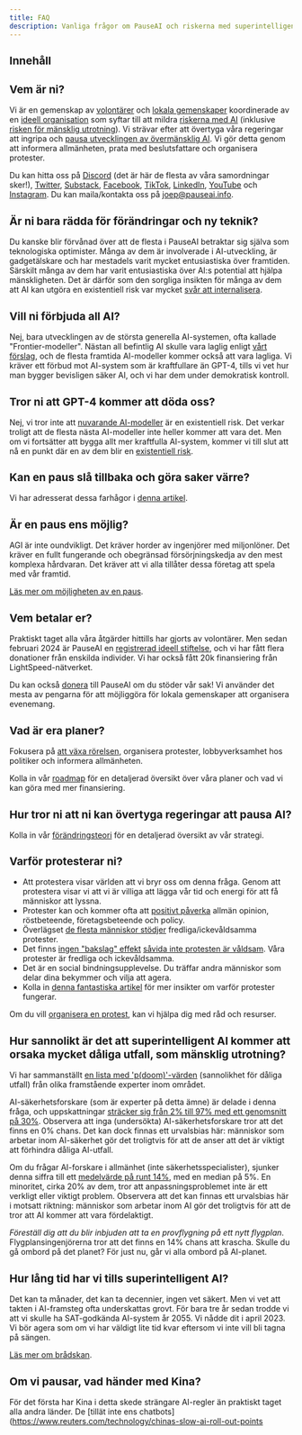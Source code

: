 ```yaml
---
title: FAQ
description: Vanliga frågor om PauseAI och riskerna med superintelligent AI.
---
```


<style>
    h2 {
        font-size: 1.2rem;
    }
</style>

## Innehåll

## Vem är ni?

Vi är en gemenskap av [volontärer](/people) och [lokala gemenskaper](/communities) koordinerade av en [ideell organisation](/legal) som syftar till att mildra [riskerna med AI](/risks) (inklusive [risken för mänsklig utrotning](/xrisk)).
Vi strävar efter att övertyga våra regeringar att ingripa och [pausa utvecklingen av övermänsklig AI](/proposal).
Vi gör detta genom att informera allmänheten, prata med beslutsfattare och organisera protester.

Du kan hitta oss på [Discord](https://discord.gg/2XXWXvErfA) (det är här de flesta av våra samordningar sker!), [Twitter](https://twitter.com/PauseAI), [Substack](https://substack.com/@pauseai), [Facebook](https://www.facebook.com/PauseAI), [TikTok](https://www.tiktok.com/@pauseai), [LinkedIn](https://www.linkedin.com/uas/login?session_redirect=/company/97035448/), [YouTube](https://www.youtube.com/@PauseAI) och [Instagram](https://www.instagram.com/pause_ai).
Du kan maila/kontakta oss på [joep@pauseai.info](mailto:joep@pauseai.info).

## Är ni bara rädda för förändringar och ny teknik?

Du kanske blir förvånad över att de flesta i PauseAI betraktar sig själva som teknologiska optimister.
Många av dem är involverade i AI-utveckling, är gadgetälskare och har mestadels varit mycket entusiastiska över framtiden.
Särskilt många av dem har varit entusiastiska över AI:s potential att hjälpa mänskligheten.
Det är därför som den sorgliga insikten för många av dem att AI kan utgöra en existentiell risk var mycket [svår att internalisera](/psychology-of-x-risk).

## Vill ni förbjuda all AI?

Nej, bara utvecklingen av de största generella AI-systemen, ofta kallade "Frontier-modeller".
Nästan all befintlig AI skulle vara laglig enligt [vårt förslag](/proposal), och de flesta framtida AI-modeller kommer också att vara lagliga.
Vi kräver ett förbud mot AI-system som är kraftfullare än GPT-4, tills vi vet hur man bygger bevisligen säker AI, och vi har dem under demokratisk kontroll.

## Tror ni att GPT-4 kommer att döda oss?

Nej, vi tror inte att [nuvarande AI-modeller](/sota) är en existentiell risk.
Det verkar troligt att de flesta nästa AI-modeller inte heller kommer att vara det.
Men om vi fortsätter att bygga allt mer kraftfulla AI-system, kommer vi till slut att nå en punkt där en av dem blir en [existentiell risk](/xrisk).

## Kan en paus slå tillbaka och göra saker värre?

Vi har adresserat dessa farhågor i [denna artikel](/mitigating-pause-failures).

## Är en paus ens möjlig?

AGI är inte oundvikligt.
Det kräver horder av ingenjörer med miljonlöner.
Det kräver en fullt fungerande och obegränsad försörjningskedja av den mest komplexa hårdvaran.
Det kräver att vi alla tillåter dessa företag att spela med vår framtid.

[Läs mer om möjligheten av en paus](/feasibility).

## Vem betalar er?

Praktiskt taget alla våra åtgärder hittills har gjorts av volontärer.
Men sedan februari 2024 är PauseAI en [registrerad ideell stiftelse](/legal), och vi har fått flera donationer från enskilda individer.
Vi har också fått 20k finansiering från LightSpeed-nätverket.

Du kan också [donera](/donate) till PauseAI om du stöder vår sak!
Vi använder det mesta av pengarna för att möjliggöra för lokala gemenskaper att organisera evenemang.

## Vad är era planer?

Fokusera på [att växa rörelsen](/growth-strategy), organisera protester, lobbyverksamhet hos politiker och informera allmänheten.

Kolla in vår [roadmap](/roadmap) för en detaljerad översikt över våra planer och vad vi kan göra med mer finansiering.

## Hur tror ni att ni kan övertyga regeringar att pausa AI?

Kolla in vår [förändringsteori](/theory-of-change) för en detaljerad översikt av vår strategi.

## Varför protesterar ni?

- Att protestera visar världen att vi bryr oss om denna fråga. Genom att protestera visar vi att vi är villiga att lägga vår tid och energi för att få människor att lyssna.
- Protester kan och kommer ofta att [positivt påverka](https://www.socialchangelab.org/_files/ugd/503ba4_052959e2ee8d4924934b7efe3916981e.pdf) allmän opinion, röstbeteende, företagsbeteende och policy.
- Överlägset [de flesta människor stödjer](https://today.yougov.com/politics/articles/31718-do-protesters-want-help-or-hurt-america) fredliga/ickevåldsamma protester.
- Det finns [ingen "bakslag" effekt](https://journals.sagepub.com/doi/full/10.1177/2378023120925949) [såvida inte protesten är våldsam](https://news.stanford.edu/2018/10/12/how-violent-protest-can-backfire/). Våra protester är fredliga och ickevåldsamma.
- Det är en social bindningsupplevelse. Du träffar andra människor som delar dina bekymmer och vilja att agera.
- Kolla in [denna fantastiska artikel](https://forum.effectivealtruism.org/posts/4ez3nvEmozwPwARr9/a-case-for-the-effectiveness-of-protest) för mer insikter om varför protester fungerar.

Om du vill [organisera en protest](/organizing-a-protest), kan vi hjälpa dig med råd och resurser.

## Hur sannolikt är det att superintelligent AI kommer att orsaka mycket dåliga utfall, som mänsklig utrotning?

Vi har sammanställt [en lista med 'p(doom)'-värden](/pdoom) (sannolikhet för dåliga utfall) från olika framstående experter inom området.

AI-säkerhetsforskare (som är experter på detta ämne) är delade i denna fråga, och uppskattningar [sträcker sig från 2% till 97% med ett genomsnitt på 30%](https://web.archive.org/web/20221013014859/https://www.alignmentforum.org/posts/QvwSr5LsxyDeaPK5s/existential-risk-from-ai-survey-results).
Observera att inga (undersökta) AI-säkerhetsforskare tror att det finns en 0% chans.
Det kan dock finnas ett urvalsbias här: människor som arbetar inom AI-säkerhet gör det troligtvis för att de anser att det är viktigt att förhindra dåliga AI-utfall.

Om du frågar AI-forskare i allmänhet (inte säkerhetsspecialister), sjunker denna siffra till ett [medelvärde på runt 14%](https://aiimpacts.org/2022-expert-survey-on-progress-in-ai/), med en median på 5%.
En minoritet, cirka 20% av dem, tror att anpassningsproblemet inte är ett verkligt eller viktigt problem.
Observera att det kan finnas ett urvalsbias här i motsatt riktning: människor som arbetar inom AI gör det troligtvis för att de tror att AI kommer att vara fördelaktigt.

_Föreställ dig att du blir inbjuden att ta en provflygning på ett nytt flygplan_.
Flygplansingenjörerna tror att det finns en 14% chans att krascha.
Skulle du gå ombord på det planet? För just nu, går vi alla ombord på AI-planet.

## Hur lång tid har vi tills superintelligent AI?

Det kan ta månader, det kan ta decennier, ingen vet säkert.
Men vi vet att takten i AI-framsteg ofta underskattas grovt.
För bara tre år sedan trodde vi att vi skulle ha SAT-godkända AI-system år 2055.
Vi nådde dit i april 2023.
Vi bör agera som om vi har väldigt lite tid kvar eftersom vi inte vill bli tagna på sängen.

[Läs mer om brådskan](/urgency).

## Om vi pausar, vad händer med Kina?

För det första har Kina i detta skede strängare AI-regler än praktiskt taget alla andra länder.
De [tillät inte ens chatbots](https://www.reuters.com/technology/chinas-slow-ai-roll-out-points

